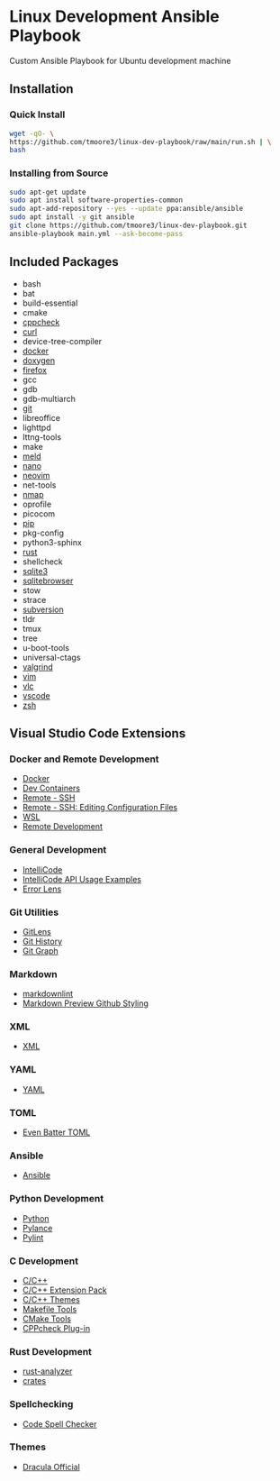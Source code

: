# Linux Development Ansible Playbook

Custom Ansible Playbook for Ubuntu development machine

## Installation

### Quick Install

```bash
wget -qO- \
https://github.com/tmoore3/linux-dev-playbook/raw/main/run.sh | \
bash
```

### Installing from Source

```bash
sudo apt-get update
sudo apt install software-properties-common
sudo apt-add-repository --yes --update ppa:ansible/ansible
sudo apt install -y git ansible
git clone https://github.com/tmoore3/linux-dev-playbook.git
ansible-playbook main.yml --ask-become-pass
```

## Included Packages

- bash
- bat
- build-essential
- cmake
- [cppcheck](https://cppcheck.sourceforge.io)
- [curl](https://curl.se)
- device-tree-compiler
- [docker](https://www.docker.com)
- [doxygen](https://www.doxygen.nl)
- [firefox](https://www.mozilla.org/en-GB/firefox/new)
- gcc
- gdb
- gdb-multiarch
- [git](https://git-scm.com)
- libreoffice
- lighttpd
- lttng-tools
- make
- [meld](https://meldmerge.org)
- [nano](https://www.nano-editor.org)
- [neovim](https://neovim.io)
- net-tools
- [nmap](https://nmap.org)
- oprofile
- picocom
- [pip](https://pypi.org/project/pip/)
- pkg-config
- python3-sphinx
- [rust](https://www.rust-lang.org)
- shellcheck
- [sqlite3](https://www.sqlite.org)
- [sqlitebrowser](https://sqlitebrowser.org)
- stow
- strace
- [subversion](https://subversion.apache.org)
- tldr
- tmux
- tree
- u-boot-tools
- universal-ctags
- [valgrind](https://valgrind.org)
- [vim](https://www.vim.org)
- [vlc](https://www.videolan.org)
- [vscode](https://code.visualstudio.com)
- [zsh](http://zsh.sourceforge.net)

## Visual Studio Code Extensions

### Docker and Remote Development

- [Docker](https://marketplace.visualstudio.com/items?itemName=ms-azuretools.vscode-docker)
- [Dev Containers](https://marketplace.visualstudio.com/items?itemName=ms-vscode-remote.remote-containers)
- [Remote - SSH](https://marketplace.visualstudio.com/items?itemName=ms-vscode-remote.remote-ssh)
- [Remote - SSH: Editing Configuration Files](https://marketplace.visualstudio.com/items?itemName=ms-vscode-remote.remote-ssh-edit)
- [WSL](https://marketplace.visualstudio.com/items?itemName=ms-vscode-remote.remote-wsl)
- [Remote Development](https://marketplace.visualstudio.com/items?itemName=ms-vscode-remote.vscode-remote-extensionpack)

### General Development

- [IntelliCode](https://marketplace.visualstudio.com/items?itemName=VisualStudioExptTeam.vscodeintellicode)
- [IntelliCode API Usage Examples](https://marketplace.visualstudio.com/items?itemName=VisualStudioExptTeam.intellicode-api-usage-examples)
- [Error Lens](https://marketplace.visualstudio.com/items?itemName=usernamehw.errorlens)

### Git Utilities

- [GitLens](https://marketplace.visualstudio.com/items?itemName=eamodio.gitlens)
- [Git History](https://marketplace.visualstudio.com/items?itemName=donjayamanne.githistory)
- [Git Graph](https://marketplace.visualstudio.com/items?itemName=mhutchie.git-graph)

### Markdown

- [markdownlint](https://marketplace.visualstudio.com/items?itemName=DavidAnson.vscode-markdownlint)
- [Markdown Preview Github Styling](https://marketplace.visualstudio.com/items?itemName=bierner.markdown-preview-github-styles)

### XML

- [XML](https://marketplace.visualstudio.com/items?itemName=redhat.vscode-xml)

### YAML

- [YAML](https://marketplace.visualstudio.com/items?itemName=redhat.vscode-yaml)

### TOML

- [Even Batter TOML](https://marketplace.visualstudio.com/items?itemName=tamasfe.even-better-toml)

### Ansible

- [Ansible](https://marketplace.visualstudio.com/items?itemName=redhat.ansible)

### Python Development

- [Python](https://marketplace.visualstudio.com/items?itemName=ms-python.python)
- [Pylance](https://marketplace.visualstudio.com/items?itemName=ms-python.vscode-pylance)
- [Pylint](https://marketplace.visualstudio.com/items?itemName=ms-python.pylint)

### C Development

- [C/C++](https://marketplace.visualstudio.com/items?itemName=ms-vscode.cpptools)
- [C/C++ Extension Pack](https://marketplace.visualstudio.com/items?itemName=ms-vscode.cpptools-extension-pack)
- [C/C++ Themes](https://marketplace.visualstudio.com/items?itemName=ms-vscode.cpptools-themes)
- [Makefile Tools](https://marketplace.visualstudio.com/items?itemName=ms-vscode.makefile-tools)
- [CMake Tools](https://marketplace.visualstudio.com/items?itemName=ms-vscode.cmake-tools)
- [CPPcheck Plug-in](https://marketplace.visualstudio.com/items?itemName=NathanJ.cppcheck-plugin)

### Rust Development

- [rust-analyzer](https://marketplace.visualstudio.com/items?itemName=rust-lang.rust-analyzer)
- [crates](https://marketplace.visualstudio.com/items?itemName=serayuzgur.crates)

### Spellchecking

- [Code Spell Checker](https://marketplace.visualstudio.com/items?itemName=streetsidesoftware.code-spell-checker)

### Themes

- [Dracula Official](https://marketplace.visualstudio.com/items?itemName=dracula-theme.theme-dracula)
